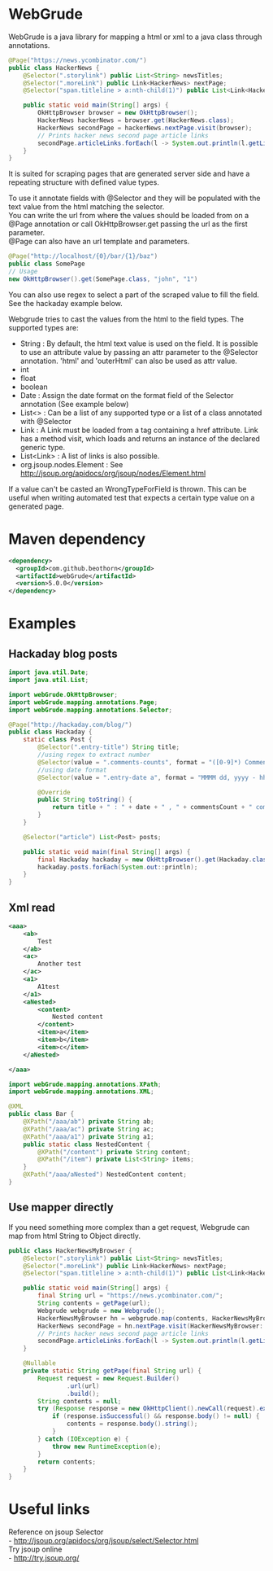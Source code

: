 WebGrude
=========

WebGrude is a java library for mapping a html or xml to a java class through annotations.  

```java
@Page("https://news.ycombinator.com/")
public class HackerNews {
    @Selector(".storylink") public List<String> newsTitles;
    @Selector(".moreLink") public Link<HackerNews> nextPage;
    @Selector("span.titleline > a:nth-child(1)") public List<Link<HackerNews>> articleLinks;

    public static void main(String[] args) {
        OkHttpBrowser browser = new OkHttpBrowser();
        HackerNews hackerNews = browser.get(HackerNews.class);
        HackerNews secondPage = hackerNews.nextPage.visit(browser);
        // Prints hacker news second page article links
        secondPage.articleLinks.forEach(l -> System.out.println(l.getLinkUrl()));
    }
}
```

It is suited for scraping pages that are generated server side and have a repeating structure with defined value types.  

To use it annotate fields with @Selector and they will be populated with the text value from the html matching the 
selector.  
You can write the url from where the values should be loaded from on a @Page annotation or call OkHttpBrowser.get 
passing the url as the first parameter.  
@Page can also have an url template and parameters.
```java
@Page("http://localhost/{0}/bar/{1}/baz")
public class SomePage
// Usage
new OkHttpBrowser().get(SomePage.class, "john", "1")
```

You can also use regex to select a part of the scraped value to fill the field.  
See the hackaday example below.  

Webgrude tries to cast the values from the html to the field types. 
The supported types are:
- String : By default, the html text value is used on the field. It is possible to use an attribute value by passing an 
attr parameter to the @Selector annotation. 'html' and 'outerHtml' can also be used as attr value.
- int
- float
- boolean
- Date : Assign the date format on the format field of the Selector annotation (See example below)  
- List<> : Can be a list of any supported type or a list of a class annotated with @Selector 
- Link<ClassWithSelectors>  : A Link must be loaded from a tag containing a href attribute. Link has a method visit, which loads and 
returns an instance of the declared generic type.
- List<Link<ClassWithSelectors>> : A list of links is also possible.
- org.jsoup.nodes.Element : See http://jsoup.org/apidocs/org/jsoup/nodes/Element.html

If a value can't be casted an WrongTypeForField is thrown. This can be useful when writing automated test that expects 
a certain type value on a generated page.

Maven dependency
=========

```xml
<dependency>
  <groupId>com.github.beothorn</groupId>
  <artifactId>webGrude</artifactId>
  <version>5.0.0</version>
</dependency>
```

Examples
=========

## Hackaday blog posts

```java
import java.util.Date;
import java.util.List;

import webGrude.OkHttpBrowser;
import webGrude.mapping.annotations.Page;
import webGrude.mapping.annotations.Selector;

@Page("http://hackaday.com/blog/")
public class Hackaday {
    static class Post {
        @Selector(".entry-title") String title;
        //using regex to extract number
        @Selector(value = ".comments-counts", format = "([0-9]*) Comments", defValue = "0") int commentsCount;
        //using date format
        @Selector(value = ".entry-date a", format = "MMMM dd, yyyy - hh:mm a", attr = "title", locale = "en_US") Date date;

        @Override
        public String toString() {
            return title + " : " + date + " , " + commentsCount + " comments";
        }
    }

    @Selector("article") List<Post> posts;

    public static void main(final String[] args) {
        final Hackaday hackaday = new OkHttpBrowser().get(Hackaday.class);
        hackaday.posts.forEach(System.out::println);
    }
}
```

## Xml read

```xml
<aaa>
    <ab>
        Test
    </ab>
    <ac>
        Another test
    </ac>
    <a1>
        A1test
    </a1>
    <aNested>
        <content>
            Nested content
        </content>
        <item>a</item>
        <item>b</item>
        <item>c</item>
    </aNested>

</aaa>
```

```java
import webGrude.mapping.annotations.XPath;
import webGrude.mapping.annotations.XML;

@XML
public class Bar {
    @XPath("/aaa/ab") private String ab;
    @XPath("/aaa/ac") private String ac;
    @XPath("/aaa/a1") private String a1;
    public static class NestedContent {
        @XPath("/content") private String content;
        @XPath("/item") private List<String> items;
    }
    @XPath("/aaa/aNested") NestedContent content;
}
```

## Use mapper directly

If you need something more complex than a get request, Webgrude can map from html String to Object directly.  

```java
public class HackerNewsMyBrowser {
    @Selector(".storylink") public List<String> newsTitles;
    @Selector(".moreLink") public Link<HackerNews> nextPage;
    @Selector("span.titleline > a:nth-child(1)") public List<Link<HackerNews>> articleLinks;

    public static void main(String[] args) {
        final String url = "https://news.ycombinator.com/";
        String contents = getPage(url);
        Webgrude webgrude = new Webgrude();
        HackerNewsMyBrowser hn = webgrude.map(contents, HackerNewsMyBrowser.class, url);
        HackerNews secondPage = hn.nextPage.visit(HackerNewsMyBrowser::getPage);
        // Prints hacker news second page article links
        secondPage.articleLinks.forEach(l -> System.out.println(l.getLinkUrl()));
    }

    @Nullable
    private static String getPage(final String url) {
        Request request = new Request.Builder()
                .url(url)
                .build();
        String contents = null;
        try (Response response = new OkHttpClient().newCall(request).execute()) {
            if (response.isSuccessful() && response.body() != null) {
                contents = response.body().string();
            }
        } catch (IOException e) {
            throw new RuntimeException(e);
        }
        return contents;
    }
}
```

Useful links
=========

Reference on jsoup Selector  
    - http://jsoup.org/apidocs/org/jsoup/select/Selector.html   
Try jsoup online   
    - http://try.jsoup.org/
